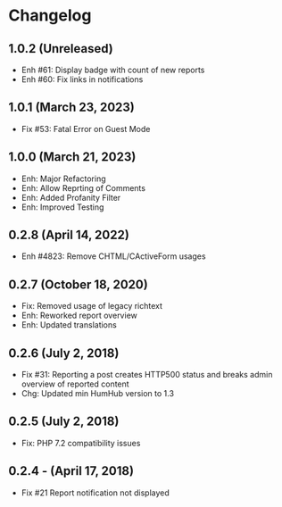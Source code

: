 Changelog
=========

1.0.2 (Unreleased)
----------------------
- Enh #61: Display badge with count of new reports
- Enh #60: Fix links in notifications

1.0.1 (March 23, 2023)
----------------------
- Fix #53: Fatal Error on Guest Mode 

1.0.0 (March 21, 2023)
----------------------
- Enh: Major Refactoring
- Enh: Allow Reprting of Comments
- Enh: Added Profanity Filter
- Enh: Improved Testing

0.2.8 (April 14, 2022)
----------------------
- Enh #4823: Remove CHTML/CActiveForm usages

0.2.7  (October 18, 2020)
-----------------------
- Fix: Removed usage of legacy richtext
- Enh: Reworked report overview
- Enh: Updated translations

0.2.6  (July 2, 2018)
-----------------------
- Fix #31: Reporting a post creates HTTP500 status and breaks admin overview of reported content
- Chg: Updated min HumHub version to 1.3

0.2.5  (July 2, 2018)
-----------------------
- Fix: PHP 7.2 compatibility issues


0.2.4 -  (April 17, 2018)
----------------------
- Fix #21 Report notification not displayed
